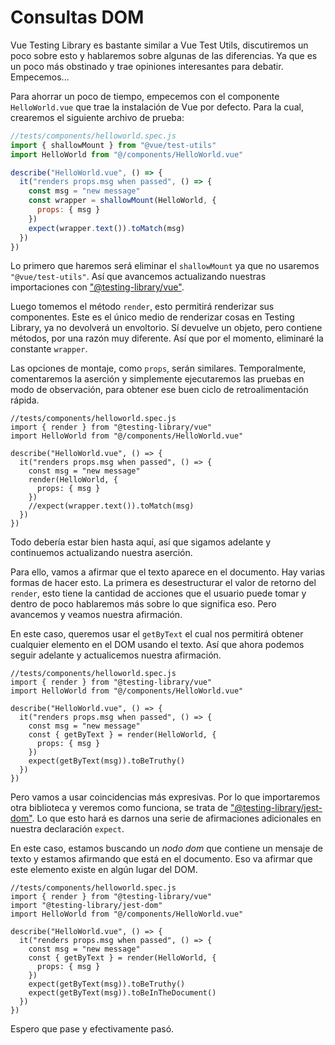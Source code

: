 # Consultas DOM

Vue Testing Library es bastante similar a Vue Test Utils, discutiremos un poco sobre esto y hablaremos sobre algunas de las diferencias. Ya que es un poco más obstinado y trae opiniones interesantes para debatir. Empecemos...

Para ahorrar un poco de tiempo, empecemos con el componente `HelloWorld.vue` que trae la instalación de Vue por defecto. Para la cual, crearemos el siguiente archivo de prueba:


```js
//tests/components/helloworld.spec.js
import { shallowMount } from "@vue/test-utils"
import HelloWorld from "@/components/HelloWorld.vue"

describe("HelloWorld.vue", () => {
  it("renders props.msg when passed", () => {
    const msg = "new message"
    const wrapper = shallowMount(HelloWorld, {
      props: { msg }
    })
    expect(wrapper.text()).toMatch(msg)
  })
})
```

Lo primero que haremos será eliminar el `shallowMount` ya que no usaremos `"@vue/test-utils"`. Así que avancemos actualizando nuestras importaciones con ["@testing-library/vue"](https://www.npmjs.com/package/@testing-library/vue).

Luego tomemos el método `render`, esto permitirá renderizar sus componentes. Este es el único medio de renderizar cosas en Testing Library, ya no devolverá un envoltorio. Sí devuelve un objeto, pero contiene métodos, por una razón muy diferente. Así que por el momento, eliminaré la constante `wrapper`.

Las opciones de montaje, como `props`, serán similares. Temporalmente, comentaremos la aserción y simplemente ejecutaremos las pruebas en modo de observación, para obtener ese buen ciclo de retroalimentación rápida.

```js{2,8,9,10,11,12}
//tests/components/helloworld.spec.js
import { render } from "@testing-library/vue"
import HelloWorld from "@/components/HelloWorld.vue"

describe("HelloWorld.vue", () => {
  it("renders props.msg when passed", () => {
    const msg = "new message"
    render(HelloWorld, {
      props: { msg }
    })
    //expect(wrapper.text()).toMatch(msg)    
  })
})
```
Todo debería estar bien hasta aquí, así que sigamos adelante y continuemos actualizando nuestra aserción.

Para ello, vamos a afirmar que el texto aparece en el documento. Hay varias formas de hacer esto. La primera es desestructurar el valor de retorno del `render`, esto tiene la cantidad de acciones que el usuario puede tomar y dentro de poco hablaremos más sobre lo que significa eso. Pero avancemos y veamos nuestra afirmación.

En este caso, queremos usar el `getByText` el cual nos permitirá obtener cualquier elemento en el DOM usando el texto. Así que ahora podemos seguir adelante y actualicemos nuestra afirmación.

```js{8,9,11,12}
//tests/components/helloworld.spec.js
import { render } from "@testing-library/vue"
import HelloWorld from "@/components/HelloWorld.vue"

describe("HelloWorld.vue", () => {
  it("renders props.msg when passed", () => {
    const msg = "new message"
    const { getByText } = render(HelloWorld, {
      props: { msg }
    })
    expect(getByText(msg)).toBeTruthy()    
  })
})
```

Pero vamos a usar coincidencias más expresivas. Por lo que importaremos otra biblioteca y veremos como funciona, se trata de ["@testing-library/jest-dom"](https://www.npmjs.com/package/@testing-library/jest-dom). Lo que esto hará es darnos una serie de afirmaciones adicionales en nuestra declaración `expect`.

En este caso, estamos buscando un _nodo dom_ que contiene un mensaje de texto y estamos afirmando que está en el documento. Eso va afirmar que este elemento existe en algún lugar del DOM.


```js{3,14}
//tests/components/helloworld.spec.js
import { render } from "@testing-library/vue"
import "@testing-library/jest-dom"
import HelloWorld from "@/components/HelloWorld.vue"

describe("HelloWorld.vue", () => {
  it("renders props.msg when passed", () => {
    const msg = "new message"
    const { getByText } = render(HelloWorld, {
      props: { msg }
    })
    expect(getByText(msg)).toBeTruthy()
    expect(getByText(msg)).toBeInTheDocument()
  })
})
```

Espero que pase y efectivamente pasó.













